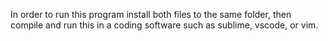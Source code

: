 In order to run this program install both files to the same folder, then compile and run this in a coding software such as sublime, vscode, or vim.
